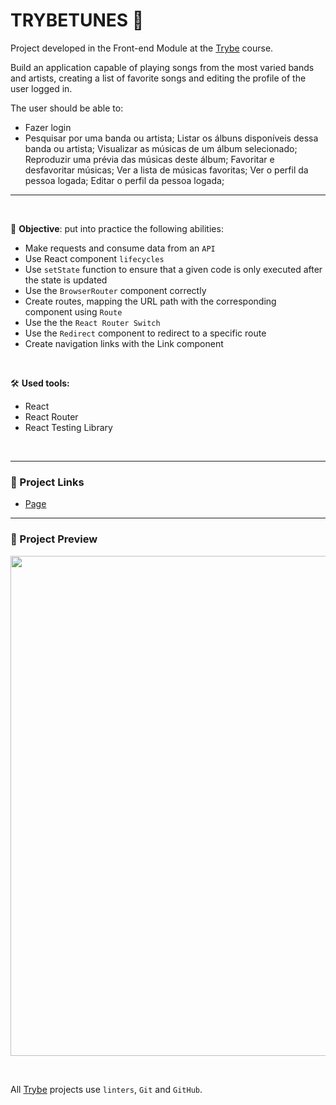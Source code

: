 # TRYBETUNES :musical_note:

Project developed in the Front-end Module at the [Trybe](https://www.betrybe.com/) course.

Build an application capable of playing songs from the most varied bands and artists, creating a list of favorite songs and editing the profile of the user logged in.

The user should be able to:
* Fazer login
* Pesquisar por uma banda ou artista;
Listar os álbuns disponíveis dessa banda ou artista;
Visualizar as músicas de um álbum selecionado;
Reproduzir uma prévia das músicas deste álbum;
Favoritar e desfavoritar músicas;
Ver a lista de músicas favoritas;
Ver o perfil da pessoa logada;
Editar o perfil da pessoa logada;

---
<br/>

🎯 **Objective**: put into practice the following abilities:
* Make requests and consume data from an `API`
* Use React component `lifecycles`
* Use `setState` function to ensure that a given code is only executed after the state is updated
* Use the `BrowserRouter` component correctly
* Create routes, mapping the URL path with the corresponding component using `Route`
* Use the the `React Router Switch`
* Use the `Redirect` component to redirect to a specific route
* Create navigation links with the Link component

<br/>

🛠️ **Used tools:**
* React
* React Router
* React Testing Library

<br/>

---

### 🔗 Project Links
* [Page](https://queite.github.io/solar-system/)

---

### 🔎 Project Preview
<img src="./solarsystem.gif" width="800" />

&nbsp;

All [Trybe](https://www.betrybe.com/) projects use `linters`, `Git` and `GitHub`.
